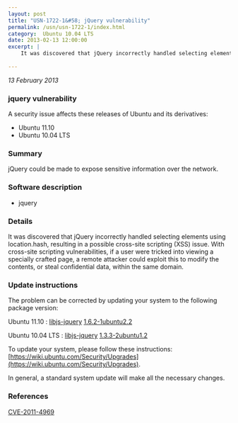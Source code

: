 ```yaml
---
layout: post
title: "USN-1722-1&#58; jQuery vulnerability"
permalink: /usn/usn-1722-1/index.html
category:  Ubuntu 10.04 LTS
date: 2013-02-13 12:00:00
excerpt: |
    It was discovered that jQuery incorrectly handled selecting elements using location.hash, resulting in a possible cross-site scripting (XSS) issue. With cross-site scripting vulnerabilities, if a user were tricked into viewing a specially crafted page, a remote attacker could exploit this to modify the contents, or steal confidential data, within the same domain. 
    
--- 
```

 
 

*13 February 2013*

### jquery vulnerability

A security issue affects these releases of Ubuntu and its derivatives:

* Ubuntu 11.10
* Ubuntu 10.04 LTS

### Summary

jQuery could be made to expose sensitive information over the network. 

### Software description

* jquery 

### Details

It was discovered that jQuery incorrectly handled selecting elements using location.hash, resulting in a possible cross-site scripting (XSS) issue. With cross-site scripting vulnerabilities, if a user were tricked into viewing a specially crafted page, a remote attacker could exploit this to modify the contents, or steal confidential data, within the same domain. 

### Update instructions

The problem can be corrected by updating your system to the following package version:

Ubuntu 11.10
 : [libjs-jquery](https://launchpad.net/ubuntu/+source/jquery) <span> [1.6.2-1ubuntu2.2](https://launchpad.net/ubuntu/+source/jquery/1.6.2-1ubuntu2.2) </span> 

Ubuntu 10.04 LTS
 : [libjs-jquery](https://launchpad.net/ubuntu/+source/jquery) <span> [1.3.3-2ubuntu1.2](https://launchpad.net/ubuntu/+source/jquery/1.3.3-2ubuntu1.2) </span> 

To update your system, please follow these instructions: [https://wiki.ubuntu.com/Security/Upgrades](https://wiki.ubuntu.com/Security/Upgrades).

In general, a standard system update will make all the necessary changes. 

### References

 
 [CVE-2011-4969](http://people.ubuntu.com/~ubuntu-security/cve/CVE-2011-4969)
 

